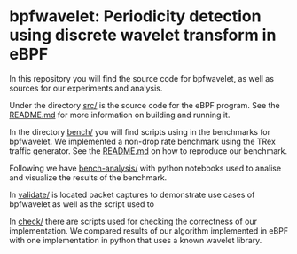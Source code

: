 # bpfwavelet: Periodicity detection using discrete wavelet transform in eBPF

In this repository you will find the source code for bpfwavelet, as well as
sources for our experiments and analysis.

Under the directory [src/](src/) is the source code for the eBPF program. See
the [README.md](src/README.md) for more information on building and running it.

In the directory [bench/](bench/) you will find scripts using in the benchmarks
for bpfwavelet. We implemented a non-drop rate benchmark using the TRex traffic
generator. See the [README.md](bench/README.md) on how to reproduce our
benchmark.

Following we have [bench-analysis/](bench-analysis/) with python notebooks used
to analise and visualize the results of the benchmark.

In [validate/](validate/) is located packet captures to demonstrate use cases of
bpfwavelet as well as the script used to

In [check/](check/) there are scripts used for checking the correctness of our
implementation. We compared results of our algorithm implemented in eBPF with
one implementation in python that uses a known wavelet library.
